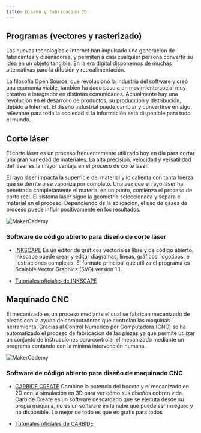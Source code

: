 ```yaml
---
title: Diseño y fabricación 2D
---
```

## Programas (vectores y rasterizado)

Las nuevas tecnologías e internet han impulsado una generación de fabricantes y diseñadores, y permiten a casi cualquier persona convertir su idea en un objeto tangible. En la era digital disponemos de muchas alternativas para la difusión y retroalimentación. 

La filosofía Open Source, que revolucionó la industria del software y creó una economía viable, también ha dado paso a un movimiento social muy creativo e integrador en distintas comunidades. Actualmente hay una revolución en el desarrollo de productos, su producción y distribución, debido a Internet. El diseño industrial puede cambiar y convertirse en algo relevante para toda la sociedad si la información está disponible para todo el mundo.

## Corte láser

El corte láser es un proceso frecuentemente utilizado hoy en día para cortar una gran variedad de materiales. La alta precisión, velocidad y versatilidad del láser es la mayor ventaja en el proceso de corte láser.

El rayo láser impacta la superficie del material y lo calienta con tanta fuerza que se derrite o se vaporiza por completo. Una vez que el rayo láser ha penetrado completamente el material en un punto, comienza el proceso de corte real. El sistema láser sigue la geometría seleccionada y separa el material en el proceso. Dependiendo de la aplicación, el uso de gases de proceso puede influir positivamente en los resultados.

![MakerCademy]({{site.baseurl}}/img/20180516085452-b27d21da-me.jpg)

### Software de código abierto para diseño de corte láser

* [INKSCAPE](https://inkscape.org/ar/download/)
Es un editor de gráficos vectoriales libre y de código abierto. Inkscape puede crear y editar diagramas, líneas, gráficos, logotipos, e ilustraciones complejas. El formato principal que utiliza el programa es Scalable Vector Graphics (SVG) versión 1.1.

* [Tutoriales oficiales de INKSCAPE](https://inkscape.org/es/aprende/tutoriales/)

## Maquinado CNC
El mecanizado es un proceso mediante el cual se fabrican mecanizado de piezas con la ayuda de computadoras que controlan las maquinas herramienta. Gracias al Control Numérico por Computadora (CNC) se ha automatizado el proceso de fabricación de las piezas ya que permite utilizar un conjunto de instrucciones para controlar el mecanizado mediante un programa contando con la mínima intervención humana.

![MakerCademy]({{site.baseurl}}/img/5a72e2ef-690e-4657-ac94-b9ccc349dfa3.jpg)

### Software de código abierto para diseño de maquinado CNC
* [CARBIDE CREATE](https://carbide3d.com/downloads/)
Combine la potencia del boceto y el mecanizado en 2D con la simulación en 3D para ver cómo sus diseños cobran vida.
Carbide Create es un software descargado que se ejecuta desde su propia máquina, no es un software en la nube que puede ser inseguro y no disponible. Lo mejor de todo es que es gratis para todos

* [Tutoriales oficiales de CARBIDE](https://docs.carbide3d.com/assembly/carbidecreate/video-tutorials/)


